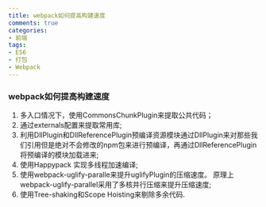 ```yaml
---
title: webpack如何提高构建速度
comments: true
categories: 
- 前端
tags: 
- ES6
- 打包
- Webpack
---
```


### webpack如何提高构建速度

1. 多入口情况下，使用CommonsChunkPlugin来提取公共代码；
2. 通过externals配置来提取常用库;
3. 利用DllPlugin和DllReferencePlugin预编译资源模块通过DllPlugin来对那些我们引用但是绝对不会修改的npm包来进行预编译，再通过DllReferencePlugin将预编译的模块加载进来;
4. 使用Happypack 实现多线程加速编译;
5. 使用webpack-uglify-paralle来提升uglifyPlugin的压缩速度。 原理上webpack-uglify-parallel采用了多核并行压缩来提升压缩速度;
6. 使用Tree-shaking和Scope Hoisting来剔除多余代码.
